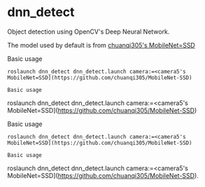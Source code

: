 
# dnn_detect

Object detection using OpenCV's Deep Neural Network.

The model used by default is from [chuanqi305's MobileNet=SSD](https://github.com/chuanqi305/MobileNet-SSD)

Basic usage

```
roslaunch dnn_detect dnn_detect.launch camera:=<camera5's MobileNet=SSD](https://github.com/chuanqi305/MobileNet-SSD)

Basic usage

```
roslaunch dnn_detect dnn_detect.launch camera:=<camera5's MobileNet=SSD](https://github.com/chuanqi305/MobileNet-SSD)

Basic usage

```
roslaunch dnn_detect dnn_detect.launch camera:=<camera5's MobileNet=SSD](https://github.com/chuanqi305/MobileNet-SSD)

Basic usage

```
roslaunch dnn_detect dnn_detect.launch camera:=<camera5's MobileNet=SSD](https://github.com/chuanqi305/MobileNet-SSD).
